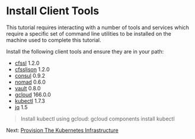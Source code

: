# Install Client Tools

This tutorial requires interacting with a number of tools and services which require a specific set of command line utilities to be installed on the machine used to complete this tutorial.

Install the following client tools and ensure they are in your path:

* [cfssl](https://github.com/cloudflare/cfssl) 1.2.0
* [cfssljson](https://github.com/cloudflare/cfssl) 1.2.0
* [consul](https://www.consul.io/downloads.html) 0.9.2
* [nomad](https://www.nomadproject.io/downloads.html) 0.6.0
* [vault](https://www.vaultproject.io/downloads.html) 0.8.0
* [gcloud](https://cloud.google.com/sdk/) 166.0.0
* [kubectl](https://cloud.google.com/sdk/docs/components) 1.7.3
* [jq](https://stedolan.github.io/jq/download/) 1.5

> Install kubectl using gcloud: gcloud components install kubectl

Next: [Provision The Kubernetes Infrastructure](03-kubernetes-infrastructure.md)
